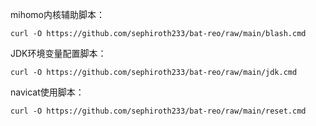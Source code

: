 mihomo内核辅助脚本：
```
curl -O https://github.com/sephiroth233/bat-reo/raw/main/blash.cmd
```
JDK环境变量配置脚本：
```
curl -O https://github.com/sephiroth233/bat-reo/raw/main/jdk.cmd
```
navicat使用脚本：
```
curl -O https://github.com/sephiroth233/bat-reo/raw/main/reset.cmd
```